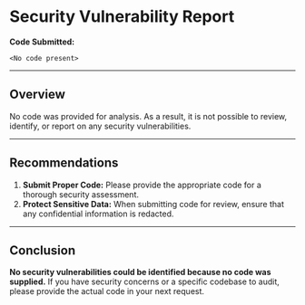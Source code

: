 # Security Vulnerability Report

**Code Submitted:**
```
<No code present>
```

---

## Overview

No code was provided for analysis. As a result, it is not possible to review, identify, or report on any security vulnerabilities.

---

## Recommendations

1. **Submit Proper Code:** Please provide the appropriate code for a thorough security assessment.
2. **Protect Sensitive Data:** When submitting code for review, ensure that any confidential information is redacted.

---

## Conclusion

**No security vulnerabilities could be identified because no code was supplied.** If you have security concerns or a specific codebase to audit, please provide the actual code in your next request.